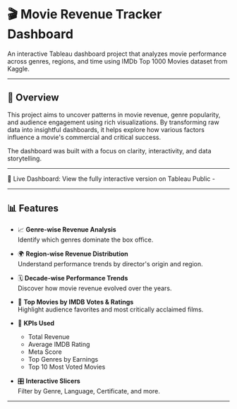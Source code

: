 # 🎬 Movie Revenue Tracker Dashboard

An interactive Tableau dashboard project that analyzes movie performance across genres, regions, and time using IMDb Top 1000 Movies dataset from Kaggle.

---

## 📌 Overview

This project aims to uncover patterns in movie revenue, genre popularity, and audience engagement using rich visualizations. By transforming raw data into insightful dashboards, it helps explore how various factors influence a movie's commercial and critical success.

The dashboard was built with a focus on clarity, interactivity, and data storytelling.

---

🔗 Live Dashboard: View the fully interactive version on Tableau Public - 

---

## 📊 Features

- 📈 **Genre-wise Revenue Analysis**  
  Identify which genres dominate the box office.

- 🌍 **Region-wise Revenue Distribution**  
  Understand performance trends by director's origin and region.

- 🗓️ **Decade-wise Performance Trends**  
  Discover how movie revenue evolved over the years.

- 🌟 **Top Movies by IMDB Votes & Ratings**  
  Highlight audience favorites and most critically acclaimed films.

- 📌 **KPIs Used**  
  - Total Revenue  
  - Average IMDB Rating  
  - Meta Score  
  - Top Genres by Earnings  
  - Top 10 Most Voted Movies

- 🎛️ **Interactive Slicers**  
  Filter by Genre, Language, Certificate, and more.

---
